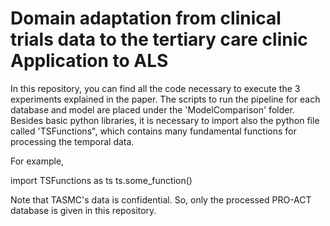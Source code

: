 # Domain adaptation from clinical trials data to the tertiary care clinic Application to ALS
In this repository, you can find all the code necessary to execute the 3 experiments explained in the paper.
The scripts to run the pipeline for each database and model are placed under the 'ModelComparison' folder.
Besides basic python libraries, it is necessary to import also the python file called 'TSFunctions", which contains many fundamental functions for processing the temporal data.

For example,

import TSFunctions as ts
ts.some_function()

Note that TASMC's data is confidential. So, only the processed PRO-ACT database is given in this repository.
